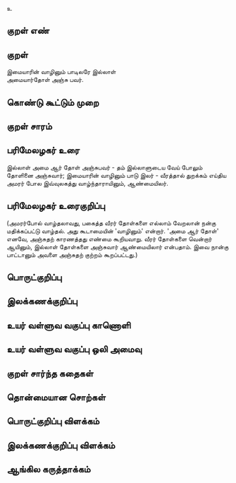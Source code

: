 உ

## குறள் எண் 


## குறள் 
இமையாரின் வாழினும் பாடிலரே இல்லாள்  
அமையார்தோள் அஞ்சு பவர்.

## கொண்டு கூட்டும் முறை


## குறள் சாரம் 


## பரிமேலழகர் உரை
இல்லாள் அமை ஆர் தோள் அஞ்சுபவர் - தம் இல்லாளுடைய வேய் போலும் தோளினை அஞ்சுவார்; இமையாரின் வாழினும் பாடு இலர் - வீரத்தால் துறக்கம் எய்திய அமரர் போல இவ்வுலகத்து வாழ்ந்தாராயினும், ஆண்மையிலர். 
## பரிமேலழகர் உரைகுறிப்பு   
(அமரர்போல் வாழ்தலாவது, பகைத்த வீரர் தோள்களை எல்லாம் வேறலான் நன்கு மதிக்கப்பட்டு வாழ்தல். அது கூடாமையின் 'வாழினும்' என்றார். 'அமை ஆர் தோள்' எனவே, அஞ்சுதற் காரணத்தது எண்மை கூறியவாறு. வீரர் தோள்களை வென்றார் ஆயினும், இல்லாள் தோள்களை அஞ்சுவார் ஆண்மையிலார் என்பதாம். இவை நான்கு பாட்டானும் அவளை அஞ்சுதற் குற்றம் கூறப்பட்டது.)


## பொருட்குறிப்பு 


## இலக்கணக்குறிப்பு  


## உயர் வள்ளுவ வகுப்பு காணொளி


## உயர் வள்ளுவ வகுப்பு ஒலி அமைவு 

 
## குறள் சார்ந்த கதைகள் 


## தொன்மையான சொற்கள்


## பொருட்குறிப்பு விளக்கம்


## இலக்கணக்குறிப்பு விளக்கம்


## ஆங்கில கருத்தாக்கம் 


